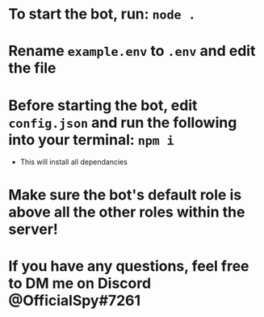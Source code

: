 # To start the bot, run: `node .`

# Rename `example.env` to `.env` and edit the file

# Before starting the bot, edit `config.json` and run the following into your terminal: `npm i`
- This will install all dependancies

# Make sure the bot's default role is above all the other roles within the server!
# If you have any questions, feel free to DM me on Discord @OfficialSpy#7261
